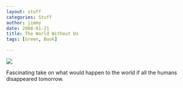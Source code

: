 ```yaml
--- 
layout: stuff
categories: Stuff
author: jimmy
date: 2008-01-21
title: The World Without Us
tags: [Green, Book]

--- 
```


<div class="iframe-left">
<a href="http://www.amazon.com/World-Without-Us-Alan-Weisman-ebook/dp/B000U20486/ref=as_li_ss_il?_encoding=UTF8&qid=1458850016&sr=8-1&linkCode=li3&tag=jimmlitt-20&linkId=9345a01fbaa510ce5297b0e1193e5406" target="_blank"><img border="0" src="//ws-na.amazon-adsystem.com/widgets/q?_encoding=UTF8&ASIN=B000U20486&Format=_SL250_&ID=AsinImage&MarketPlace=US&ServiceVersion=20070822&WS=1&tag=jimmlitt-20" ></a><img src="//ir-na.amazon-adsystem.com/e/ir?t=jimmlitt-20&l=li3&o=1&a=B000U20486" width="1" height="1" border="0" alt="" style="border:none !important; margin:0px !important;" />
</div>


  Fascinating  take on what would happen to the world if all the humans disappeared tomorrow.
